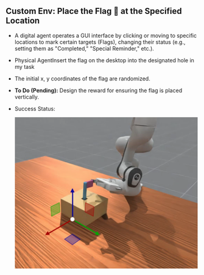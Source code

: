 ## Custom Env: Place the Flag 🚩 at the Specified Location

- A digital agent operates a GUI interface by clicking or moving to specific locations to mark certain targets (Flags), changing their status (e.g., setting them as "Completed," "Special Reminder," etc.).

- Physical AgentInsert the flag on the desktop into the designated hole in my task

- The initial x, y coordinates of the flag are randomized.

- **To Do (Pending):** Design the reward for ensuring the flag is placed vertically.

- Success Status:

  ![example](./example.png)

  
